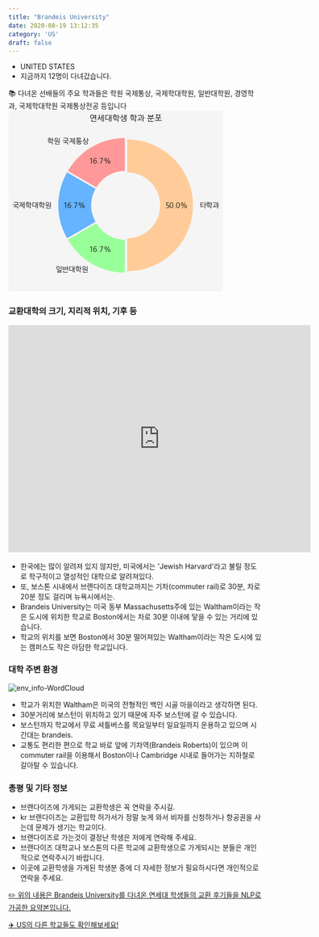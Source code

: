 ```yaml
---
title: "Brandeis University"
date: 2020-08-19 13:12:35
category: 'US'
draft: false
---
```



* UNITED STATES
* 지금까지 12명이 다녀갔습니다. 

📚 다녀온 선배들의 주요 학과들은 학원 국제통상, 국제학대학원, 일반대학원, 경영학과, 국제학대학원 국제통상전공 등입니다
![department-info](../plots/US000016.png)
### 교환대학의 크기, 지리적 위치, 기후 등
<iframe
width="600"
height="450"
frameborder="0" style="border:0"
src="https://www.google.com/maps/embed/v1/place?key=AIzaSyC9e1AME-pVmWC4hBpFdu5S4dKzyepa3HQ&q=Brandeis+University&center=42.36568270000001,-71.2585395&zoom=14" allowfullscreen>
</iframe>

* 한국에는 많이 알려져 있지 않지만, 미국에서는 'Jewish Harvard'라고 불릴 정도로 학구적이고 열성적인 대학으로 알려져있다.
* 또, 보스톤 시내에서 브랜다이즈 대학교까지는 기차(commuter rail)로 30분, 차로 20분 정도 걸리며 뉴욕시에서는.
* Brandeis University는 미국 동부 Massachusetts주에 있는 Waltham이라는 작은 도시에 위치한 학교로 Boston에서는 차로 30분 이내에 닿을 수 있는 거리에 있습니다.
* 학교의 위치를 보면 Boston에서 30분 떨어져있는 Waltham이라는 작은 도시에 있는 캠퍼스도 작은 아담한 학교입니다.


### 대학 주변 환경

![env_info-WordCloud](../univ_wordclouds_okt/env_info/US000016_env_info_okt.png)

* 학교가 위치한 Waltham은 미국의 전형적인 백인 시골 마을이라고 생각하면 된다.
* 30분거리에 보스턴이 위치하고 있기 때문에 자주 보스턴에 갈 수 있습니다.
* 보스턴까지 학교에서 무료 셔틀버스를 목요일부터 일요일까지 운용하고 있으며 시간대는 brandeis.
* 교통도 편리한 편으로 학교 바로 앞에 기차역(Brandeis Roberts)이 있으며 이 commuter rail을 이용해서 Boston이나 Cambridge 시내로 들어가는 지하철로 갈아탈 수 있습니다.


### 총평 및 기타 정보 

* 브랜다이즈에 가게되는 교환학생은 꼭 연락을 주시길.
* kr 브랜다이즈는 교환입학 허가서가 정말 늦게 와서 비자를 신청하거나 항공권을 사는데 문제가 생기는 학교이다.
* 브랜다이즈로 가는것이 결정난 학생은 저에게 연락해 주세요.
* 브랜다이즈 대학교나 보스톤의 다른 학교에 교환학생으로 가게되시는 분들은 개인적으로 연락주시기 바랍니다.
* 이곳에 교환학생을 가게된 학생분 중에 더 자세한 정보가 필요하시다면 개인적으로 연락을 주세요.


[✏️ 위의 내용은 Brandeis University를 다녀온 연세대 학생들의 교환 후기들을 NLP로 가공한 요약본입니다.](http://oia.yonsei.ac.kr/partner/expReport.asp?ucode=US000016&bgbn=A)

[✈️ US의 다른 학교들도 확인해보세요!](https://yonsei-exchange.netlify.app/?category=US)
